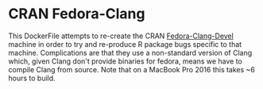 # CRAN Fedora-Clang


This DockerFile attempts to re-create the CRAN [Fedora-Clang-Devel](https://www.stats.ox.ac.uk/pub/bdr/Rconfig/r-devel-linux-x86_64-fedora-clang) machine in order to try and re-produce R package bugs specific to that machine. Complications are that they use a non-standard version of Clang which, given Clang don't provide binaries for fedora, means we have to compile Clang from source.  Note that on a MacBook Pro 2016 this takes ~6 hours to build. 


